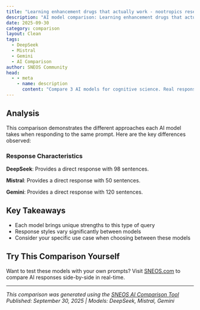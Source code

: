 ```yaml
---
title: "Learning enhancement drugs that actually work - nootropics research"
description: "AI model comparison: Learning enhancement drugs that actually work - nootropics research..."
date: 2025-09-30
category: comparison
layout: Clean
tags:
  - DeepSeek
  - Mistral
  - Gemini
  - AI Comparison
author: SNEOS Community
head:
  - - meta
    - name: description
      content: "Compare 3 AI models for cognitive science. Real responses from DeepSeek, Mistral, Gemini with detailed analysis."
---
```


<ChatComparison
  title="Learning enhancement drugs that actually work - nootropics research"
  prompt="Learning enhancement drugs that actually work - nootropics research"
  :responses='{"DeepSeek": "Of course. This is a fascinating and rapidly evolving field. Let\u0027s break down the research on learning enhancement drugs and nootropics, separating what has solid evidence from what is speculative, and emphasizing safety.\n\n### First, A Critical Definition and Warning\n\n**Nootropic** is a broad term for any substance that can improve cognitive function, particularly executive functions, memory, creativity, or motivation.\n\n* **The \u0022Ideal\u0022 Nootropic:** The original definition, coined by Dr. Corneliu E. Giurgea, was for a substance that enhances learning and memory, protects the brain, and is extremely safe with no side effects. Very few substances truly meet this high bar.\n* **The Reality:** The market is flooded with substances of varying efficacy and safety, from well-researched prescription drugs to herbal supplements with minimal evidence.\n\n**Crucial Safety Note:** Always consult with a doctor before starting any new supplement or drug, especially if you have pre-existing health conditions or are taking other medications. Self-experimentation can be dangerous.\n\n---\n\n### Category 1: Well-Researched, Prescription-Only (The \u0022Classic\u0022 Smart Drugs)\n\nThese are pharmaceutical drugs with robust evidence for their primary use, but they are often used \u0022off-label\u0022 for cognitive enhancement.\n\n#### 1. **Modafinil (Provigil) \u0026 Armodafinil (Nuvigil)**\n* **What it is:** A wakefulness-promoting agent prescribed for narcolepsy and shift work sleep disorder.\n* **How it works:** Its exact mechanism is complex, but it influences dopamine, histamine, orexin, and other neurotransmitter systems to promote alertness without the jitteriness of traditional stimulants.\n* **Evidence for Enhancement:**\n * **Strong for Sleep-Deprived Individuals:** Its effects are most pronounced when you are tired. It can almost completely reverse the cognitive deficits caused by sleep deprivation, keeping you awake, focused, and alert for long periods.\n * **Moderate for Rested Individuals:** In well-rested people, studies show more mixed but generally positive results, particularly for **executive functions, planning, and complex task performance**. It may not significantly boost raw intelligence or memory recall.\n* **Risks/Side Effects:** Headache, nausea, insomnia, potential for dependence. It can interact with hormonal birth control. **It is a prescription drug for a reason.**\n\n#### 2. **Methylphenidate (Ritalin, Concerta) \u0026 Amphetamines (Adderall, Vyvanse)**\n* **What they are:** First-line stimulant treatments for Attention-Deficit/Hyperactivity Disorder (ADHD).\n* **How they work:** They primarily increase the availability of dopamine and norepinephrine in the brain, which is crucial for attention, motivation, and executive function.\n* **Evidence for Enhancement (in non-ADHD individuals):**\n * **Mixed and Context-Dependent.** They reliably improve **focus, motivation, and the ability to work on repetitive or boring tasks** for extended periods. This can *feel* like enhanced learning.\n * **The Caveat:** They do not necessarily make you \u0022smarter.\u0022 They can sometimes enhance focus at the cost of **cognitive flexibility** (the ability to switch between concepts). They can also lead to overconfidence. The evidence for genuine memory formation enhancement is weaker than for attention.\n* **Risks/Side Effects:** High potential for abuse and addiction, anxiety, irritability, insomnia, increased heart rate and blood pressure. **These are controlled substances with significant risks.**\n\n---\n\n### Category 2: Over-the-Counter \u0026 Dietary Supplements (The \u0022Softer\u0022 Nootropics)\n\nThese are more readily available but often have less dramatic effects and more variable evidence.\n\n#### 1. **Caffeine \u002B L-Theanine**\n* **What it is:** The world\u0027s most popular stimulant (caffeine) combined with an amino acid found in green tea (L-Theanine).\n* **How it works:** Caffeine blocks adenosine receptors, reducing tiredness. L-Theanine promotes relaxation and alpha brain waves.\n* **Evidence for Enhancement:**\n * **Extremely Strong Synergy.** This is one of the most reliable and well-documented nootropic stacks. Caffeine alone improves alertness but can cause jitters and anxiety. L-Theanine smooths out these negative effects, leading to a state of **\u0022calm focus.\u0022** Studies show the combination improves performance on attention-switching tasks and reduces the typical caffeine crash.\n* **Risks/Side Effects:** Minimal at standard doses (e.g., 100mg caffeine \u002B 200mg L-Theanine). High caffeine doses can still cause insomnia and anxiety.\n\n#### 2. **Creatine Monohydrate**\n* **What it is:** A compound used for energy production in cells, popular for athletic performance.\n* **How it works:** It helps recycle ATP, the primary energy currency of the cell. The brain is a highly energy-intensive organ.\n* **Evidence for Enhancement:**\n * **Strong for specific groups.** Studies consistently show that creatine supplementation can improve **short-term memory and reasoning** in vegetarians, the elderly, and those under sleep deprivation. These groups may have lower baseline creatine levels.\n * **Weaker for omnivores:** The effects are less pronounced in young, healthy adults who eat meat, as their levels are already optimal.\n* **Risks/Side Effects:** Very safe. Can cause minor water weight gain and some bloating.\n\n#### 3. **Lion\u0027s Mane Mushroom**\n* **What it is:** A medicinal mushroom.\n* **How it works:** Preclinical studies suggest it may stimulate the synthesis of Nerve Growth Factor (NGF), which is crucial for the health and growth of neurons.\n* **Evidence for Enhancement:**\n * **Promising but Preliminary.** Animal studies show impressive results for memory and nerve regeneration. A few small human trials in older adults with mild cognitive impairment have shown improvements in cognitive function. **Robust, large-scale human trials in healthy young adults are lacking.**\n* **Risks/Side Effects:** Generally considered safe, but quality of supplements can vary widely.\n\n#### 4. **Choline Sources (Alpha-GPC, Citicoline)**\n* **What it is:** Choline is a precursor to acetylcholine, a key neurotransmitter for learning, memory, and muscle control.\n* **How it works:** Supplementing is thought to increase the availability of acetylcholine.\n* **Evidence for Enhancement:**\n * **Context-Dependent.** There is good evidence for its use in age-related cognitive decline. For healthy young adults, the evidence is less clear. It may be most effective when \u0022stacked\u0022 with other nootropics that heavily utilize acetylcholine (like racetams), potentially preventing \u0022choline depletion\u0022 which can cause brain fog.\n* **Risks/Side Effects:** Can cause depression in some individuals at high doses. May have blood-thinning effects.\n\n---\n\n### Category 3: Foundational \u0022Nootropics\u0022 (The Non-Negotiables)\n\nThese are not pills, but they have the most profound and proven impact on cognitive function.\n\n1. **Sleep:** Sleep, particularly deep sleep and REM sleep, is when your brain consolidates memories, clears metabolic waste, and resets. **No drug can match the cognitive enhancement of consistent, high-quality sleep.**\n2. **Exercise:** Regular aerobic exercise boosts blood flow to the brain, promotes the release of BDNF (Brain-Derived Neurotrophic Factor, \u0022Miracle-Gro\u0022 for the brain), and improves mood and focus.\n3. **Diet \u0026 Nutrition:** A balanced diet rich in omega-3s, antioxidants, and B vitamins provides the raw materials your brain needs to function. Avoid the cognitive crash from high-sugar meals.\n4. **Mindfulness \u0026 Meditation:** Proven to increase gray matter density, improve focus, and reduce the \u0022brain noise\u0022 that impairs learning.\n\n### The Verdict: What Actually Works?\n\n| Substance | Best Evidence For | Prescription Required? | Verdict |\n| :--- | :--- | :--- | :--- |\n| **Modafinil** | Alertness \u0026 focus during sleep deprivation | Yes | Very effective, but requires a prescription and has risks. |\n| **Caffeine \u002B L-Theanine** | Reliable \u0022calm focus\u0022 | No | The most effective and safest OTC stack for most people. |\n| **Creatine** | Memory in vegetarians/elderly | No | Highly effective for specific groups, safe and cheap. |\n| **ADHD Stimulants** | Focus \u0026 motivation (in ADHD) | Yes | Effective for focus but high risk of abuse and side effects. |\n| **Lion\u0027s Mane** | Memory (preliminary evidence) | No | Promising, but more human research is needed. |\n\n**Final Recommendation:**\n\nBefore exploring any substance, **maximize the foundational elements: sleep, exercise, diet, and stress management.** Their effects are powerful, sustainable, and side-effect-free.\n\nIf you are considering supplementation, **Caffeine \u002B L-Theanine** is the best-evidenced and safest starting point. For anything beyond that, especially prescription drugs, a conversation with a medical professional is essential to understand the real risks and benefits for you as an individual. The quest for a \u0022limitless\u0022 pill continues, but the most reliable enhancements come from a healthy lifestyle.", "Mistral": "Nootropics, often referred to as \u0022smart drugs\u0022 or cognitive enhancers, are substances that may improve cognitive functions such as memory, creativity, motivation, and overall mental performance. While the effectiveness of nootropics can vary widely and research is ongoing, some compounds have shown promising results in scientific studies. Here are a few that have garnered attention:\n\n### 1. **Caffeine**\n- **Mechanism**: Blocks adenosine receptors, which can reduce feelings of fatigue and increase alertness.\n- **Effects**: Enhances focus, alertness, and short-term memory.\n- **Research**: Extensively studied and widely accepted as a cognitive enhancer.\n\n### 2. **L-Theanine**\n- **Mechanism**: Increases alpha brain waves, which are associated with a state of relaxed alertness.\n- **Effects**: Promotes relaxation without drowsiness, and when combined with caffeine, can enhance cognitive performance.\n- **Research**: Studies suggest it can improve attention and working memory.\n\n### 3. **Modafinil**\n- **Mechanism**: Increases levels of dopamine, norepinephrine, and histamine in the brain.\n- **Effects**: Enhances wakefulness, alertness, and cognitive function.\n- **Research**: Shown to improve cognitive performance in sleep-deprived individuals and those with narcolepsy.\n\n### 4. **Racetams (e.g., Piracetam, Aniracetam)**\n- **Mechanism**: Modulates neurotransmitter systems, including acetylcholine and glutamate.\n- **Effects**: May improve memory, learning, and overall cognitive function.\n- **Research**: Mixed results; some studies suggest benefits, while others are inconclusive.\n\n### 5. **Bacopa Monnieri**\n- **Mechanism**: Enhances neurotransmitter function and reduces oxidative stress.\n- **Effects**: Improves memory, attention, and cognitive processing.\n- **Research**: Several studies support its cognitive-enhancing properties, particularly in older adults.\n\n### 6. **Ginkgo Biloba**\n- **Mechanism**: Increases blood flow to the brain and has antioxidant properties.\n- **Effects**: May improve memory, attention, and cognitive speed.\n- **Research**: Results are mixed; some studies show benefits, while others do not.\n\n### 7. **Creatine**\n- **Mechanism**: Supports energy production in the brain.\n- **Effects**: Enhances short-term memory and reasoning.\n- **Research**: Some studies suggest cognitive benefits, particularly in tasks requiring high mental demand.\n\n### 8. **Rhodiola Rosea**\n- **Mechanism**: Modulates neurotransmitter levels and reduces stress.\n- **Effects**: Improves mental performance, reduces fatigue, and enhances mood.\n- **Research**: Studies suggest it can improve cognitive function and reduce mental fatigue.\n\n### 9. **Nicotine**\n- **Mechanism**: Stimulates nicotinic acetylcholine receptors.\n- **Effects**: Enhances attention, working memory, and cognitive speed.\n- **Research**: Shown to improve cognitive performance, but long-term use is associated with significant health risks.\n\n### 10. **Omega-3 Fatty Acids**\n- **Mechanism**: Supports brain health and reduces inflammation.\n- **Effects**: May improve cognitive function, particularly in older adults.\n- **Research**: Some studies suggest cognitive benefits, but results are not conclusive.\n\n### Considerations\n- **Safety**: Always consult a healthcare provider before starting any new supplement, especially if you have underlying health conditions or are taking other medications.\n- **Dosage**: Follow recommended dosages to avoid adverse effects.\n- **Quality**: Choose high-quality, reputable brands to ensure purity and efficacy.\n- **Individual Variability**: Effects can vary widely among individuals, so what works for one person may not work for another.\n\n### Conclusion\nWhile some nootropics show promise in enhancing cognitive function, the field is still evolving, and more research is needed to fully understand their mechanisms and long-term effects. Always approach nootropics with caution and consider the potential risks and benefits.", "Gemini": "Okay, let\u0027s dive into the world of learning enhancement drugs, often called nootropics. It\u0027s a complex area with a mix of promising research, anecdotal evidence, and plenty of marketing hype. I\u0027ll focus on substances with some degree of scientific backing, while also acknowledging the limitations and the importance of individual variability.\n\n**Important Disclaimers:**\n\n* **This is for informational purposes only and does not constitute medical advice.** Always consult with a qualified healthcare professional before taking any new drug or supplement, especially if you have pre-existing medical conditions or are taking other medications.\n* **The effectiveness of nootropics can vary significantly from person to person.** Factors like genetics, lifestyle, diet, and the specific cognitive task being targeted all play a role.\n* **\u0022Actually work\u0022 is subjective.** What constitutes a significant cognitive enhancement is different for everyone. I\u0027ll try to be specific about the types of cognitive functions each substance is thought to affect.\n* **Regulation of supplements varies widely.** Quality control can be a concern, so choose reputable brands.\n* **Potential side effects exist for all substances.** I\u0027ll mention some common ones, but a full discussion requires consulting medical literature and a doctor.\n* **Long-term effects of many nootropics are not fully understood.**\n\n**Categories of Nootropics with Research Support:**\n\nI\u0027ll break this down into categories based on the mechanisms of action or the types of substances:\n\n1. **Choline Precursors:**\n\n * **What they are:** Choline is an essential nutrient that the body uses to produce acetylcholine, a neurotransmitter crucial for memory, learning, and muscle control. Supplementing with choline precursors can potentially increase acetylcholine levels in the brain.\n * **Examples:**\n * **Alpha-GPC (Alpha-Glycerylphosphorylcholine):** Considered one of the more effective choline sources for increasing brain acetylcholine. It crosses the blood-brain barrier more readily than some other forms.\n * **CDP-Choline (Citicoline):** Also shown to increase acetylcholine and may have neuroprotective properties.\n * **Choline Bitartrate:** A less expensive but potentially less bioavailable form.\n * **Evidence:** Some studies suggest improvements in memory, focus, and cognitive function, particularly in older adults or those with age-related cognitive decline. Studies have shown potential benefits in stroke recovery.\n * **Potential Side Effects:** Fishy body odor (common with Alpha-GPC), nausea, gastrointestinal distress, headache.\n * **Mechanism:** Increased acetylcholine synthesis.\n\n2. **Racetams:**\n\n * **What they are:** A class of synthetic compounds that share a pyrrolidone ring structure. They are believed to influence various neurotransmitter systems and improve neuronal plasticity.\n * **Examples:**\n * **Piracetam:** The original racetam, developed in the 1960s. Its mechanism of action is not fully understood, but it is thought to modulate glutamate receptors and enhance neuronal membrane fluidity.\n * **Aniracetam:** More potent than piracetam and may have anxiolytic (anti-anxiety) effects. It is believed to influence AMPA receptors.\n * **Oxiracetam:** Reported to have more stimulating effects than piracetam and may improve logical thinking and memory.\n * **Pramiracetam:** Highly potent and may enhance memory and focus.\n * **Phenylpiracetam:** A derivative of piracetam with a phenyl group added, which is claimed to improve its absorption and stimulating effects.\n * **Evidence:** Research on racetams is mixed. Some studies suggest improvements in memory, learning, and cognitive function, particularly in individuals with cognitive impairment. However, results in healthy individuals are often less consistent.\n * **Potential Side Effects:** Headache, anxiety, insomnia, gastrointestinal distress. Phenylpiracetam may lead to tolerance with regular use.\n * **Mechanism:** Modulation of neurotransmitter receptors (glutamate, acetylcholine), increased neuronal plasticity, and improved cerebral blood flow. *Note:* The exact mechanisms of action vary for each racetam.\n\n3. **Stimulants:**\n\n * **What they are:** Substances that increase alertness, focus, and energy levels by stimulating the central nervous system.\n * **Examples:**\n * **Caffeine:** A widely used stimulant found in coffee, tea, and energy drinks. It blocks adenosine receptors, reducing drowsiness and increasing alertness.\n * **L-Theanine (often paired with Caffeine):** An amino acid found in tea. It is thought to promote relaxation without drowsiness and may synergize with caffeine to improve focus and reduce anxiety.\n * **Modafinil (Provigil):** A prescription drug used to treat narcolepsy and other sleep disorders. It promotes wakefulness and enhances cognitive function. *Note: Modafinil requires a prescription and is not legally available over-the-counter in most countries.*\n * **Methylphenidate (Ritalin, Concerta):** A prescription drug used to treat ADHD. It increases dopamine and norepinephrine levels in the brain. *Note: Methylphenidate requires a prescription and is not legally available over-the-counter in most countries.*\n * **Amphetamine (Adderall, Vyvanse):** A prescription drug used to treat ADHD. It increases dopamine and norepinephrine levels in the brain. *Note: Amphetamine requires a prescription and is not legally available over-the-counter in most countries.*\n * **Evidence:**\n * **Caffeine:** Well-established to improve alertness, focus, and cognitive performance, particularly on tasks requiring sustained attention.\n * **L-Theanine:** Studies suggest that L-theanine, especially when combined with caffeine, can improve attention, focus, and cognitive performance while reducing anxiety.\n * **Modafinil:** Demonstrated to improve wakefulness, attention, memory, and executive function in both sleep-deprived individuals and healthy individuals.\n * **Methylphenidate and Amphetamine:** Proven to improve attention, focus, and impulse control in individuals with ADHD. However, the cognitive benefits in healthy individuals are more controversial, and there is a risk of abuse and dependence.\n * **Potential Side Effects:**\n * **Caffeine:** Anxiety, insomnia, jitteriness, increased heart rate, digestive issues, dependence.\n * **L-Theanine:** Generally well-tolerated, but may cause mild headache or drowsiness in some individuals.\n * **Modafinil:** Headache, nausea, anxiety, insomnia, decreased appetite. Rarely, serious skin reactions.\n * **Methylphenidate and Amphetamine:** Anxiety, insomnia, decreased appetite, increased heart rate and blood pressure, irritability, psychosis (rare), dependence.\n * **Mechanism:**\n * **Caffeine:** Adenosine receptor antagonism.\n * **L-Theanine:** Increases alpha brain waves, promotes relaxation, and may modulate neurotransmitter levels.\n * **Modafinil:** Increases dopamine, norepinephrine, and histamine levels in the brain.\n * **Methylphenidate and Amphetamine:** Increases dopamine and norepinephrine levels in the brain by blocking reuptake and/or stimulating release.\n\n4. **Adaptogens:**\n\n * **What they are:** Herbal substances that are believed to help the body adapt to stress and improve overall resilience.\n * **Examples:**\n * **Rhodiola Rosea:** An herb that is thought to reduce fatigue, improve mental performance, and alleviate symptoms of stress and anxiety.\n * **Ashwagandha:** An herb used in Ayurvedic medicine that is believed to reduce stress, improve cognitive function, and promote sleep.\n * **Ginseng (Panax Ginseng):** An herb that is thought to improve cognitive function, memory, and energy levels.\n * **Evidence:** Some studies suggest that adaptogens can improve cognitive function, reduce fatigue, and enhance resilience to stress. However, more research is needed to confirm these findings.\n * **Potential Side Effects:** Generally well-tolerated, but may cause mild gastrointestinal distress, headache, or insomnia in some individuals.\n * **Mechanism:** Modulation of the hypothalamic-pituitary-adrenal (HPA) axis, which regulates the body\u0027s response to stress. May also have antioxidant and anti-inflammatory effects.\n\n5. **Other Promising Compounds:**\n\n * **Creatine:** Primarily known for its role in muscle energy metabolism. However, the brain also uses creatine, and supplementation may improve cognitive function, particularly in tasks requiring short-term memory and reasoning. Vegetarians may benefit the most, as they tend to have lower creatine levels.\n * **Bacopa Monnieri:** An herb used in Ayurvedic medicine that is thought to improve memory and cognitive function, particularly long-term memory formation. It may take several weeks or months to see noticeable effects.\n * **Ginkgo Biloba:** An herb that is thought to improve blood flow to the brain and may enhance cognitive function, particularly in older adults. Evidence is mixed.\n * **Lion\u0027s Mane Mushroom (Hericium Erinaceus):** A mushroom that is thought to stimulate the production of nerve growth factor (NGF), which is important for neuronal growth and survival. Some studies suggest it may improve cognitive function and reduce symptoms of anxiety and depression.\n * **Phosphatidylserine (PS):** A phospholipid that is a component of cell membranes. It is thought to improve cognitive function, particularly memory and attention, and may be beneficial for age-related cognitive decline.\n * **Noopept:** A synthetic peptide that is structurally related to the racetams. It is thought to improve cognitive function, memory, and learning.\n\n**Important Considerations:**\n\n* **Lifestyle Factors:** Don\u0027t neglect the basics! Adequate sleep, a healthy diet, regular exercise, and stress management are fundamental for optimal cognitive function. Nootropics are unlikely to be effective if these factors are not addressed.\n* **Individual Variability:** What works for one person may not work for another. Experimentation is often necessary to find the right nootropics and dosages.\n* **Cycling:** Some people recommend cycling nootropics (taking them for a period of time and then taking a break) to prevent tolerance and reduce the risk of side effects.\n* **Stacking:** Combining different nootropics (stacking) is a common practice, but it can also increase the risk of side effects. Start with individual nootropics before experimenting with stacks.\n* **Long-Term Effects:** The long-term effects of many nootropics are not well understood. Exercise caution and prioritize safety.\n* **Ethical Considerations:** The use of nootropics to enhance cognitive performance raises ethical questions, particularly in competitive environments.\n\n**Where to Find Research:**\n\n* **PubMed (pubmed.ncbi.nlm.nih.gov):** A database of biomedical literature from the National Library of Medicine.\n* **Google Scholar (scholar.google.com):** A search engine for scholarly literature.\n* **Cochrane Library (cochranelibrary.com):** A collection of systematic reviews and meta-analyses of healthcare interventions.\n\n**In summary:**\n\nNootropics are a fascinating and evolving area of research. While some substances show promise for enhancing cognitive function, it\u0027s crucial to approach them with caution, consult with a healthcare professional, and prioritize a healthy lifestyle. Remember that there is no magic pill for cognitive enhancement, and the best approach is often a combination of lifestyle changes and, potentially, carefully selected and researched nootropics.\n"}' 
  published-date="11:46"
/>

## Analysis

This comparison demonstrates the different approaches each AI model takes when responding to the same prompt. Here are the key differences observed:

### Response Characteristics

**DeepSeek**: Provides a direct response with 98 sentences. 

**Mistral**: Provides a direct response with 50 sentences. 

**Gemini**: Provides a direct response with 120 sentences. 

## Key Takeaways

- Each model brings unique strengths to this type of query
- Response styles vary significantly between models
- Consider your specific use case when choosing between these models

## Try This Comparison Yourself

Want to test these models with your own prompts? Visit [SNEOS.com](https://sneos.com) to compare AI responses side-by-side in real-time.

---

*This comparison was generated using the [SNEOS AI Comparison Tool](https://sneos.com)*
*Published: September 30, 2025 | Models: DeepSeek, Mistral, Gemini*
